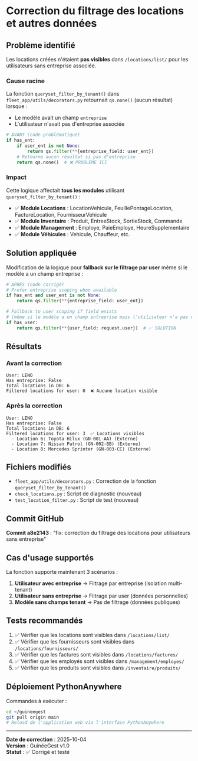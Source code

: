 # Correction du filtrage des locations et autres données

## Problème identifié

Les locations créées n'étaient **pas visibles** dans `/locations/list/` pour les utilisateurs sans entreprise associée.

### Cause racine

La fonction `queryset_filter_by_tenant()` dans `fleet_app/utils/decorators.py` retournait `qs.none()` (aucun résultat) lorsque :
- Le modèle avait un champ `entreprise`
- L'utilisateur n'avait pas d'entreprise associée

```python
# AVANT (code problématique)
if has_ent:
    if user_ent is not None:
        return qs.filter(**{entreprise_field: user_ent})
    # Retourne aucun résultat si pas d'entreprise
    return qs.none()  # ❌ PROBLÈME ICI
```

### Impact

Cette logique affectait **tous les modules** utilisant `queryset_filter_by_tenant()` :
- ✅ **Module Locations** : LocationVehicule, FeuillePontageLocation, FactureLocation, FournisseurVehicule
- ✅ **Module Inventaire** : Produit, EntreeStock, SortieStock, Commande
- ✅ **Module Management** : Employe, PaieEmploye, HeureSupplementaire
- ✅ **Module Véhicules** : Vehicule, Chauffeur, etc.

## Solution appliquée

Modification de la logique pour **fallback sur le filtrage par user** même si le modèle a un champ entreprise :

```python
# APRÈS (code corrigé)
# Prefer entreprise scoping when available
if has_ent and user_ent is not None:
    return qs.filter(**{entreprise_field: user_ent})

# Fallback to user scoping if field exists 
# (même si le modèle a un champ entreprise mais l'utilisateur n'a pas d'entreprise)
if has_user:
    return qs.filter(**{user_field: request.user})  # ✅ SOLUTION
```

## Résultats

### Avant la correction
```
User: LENO
Has entreprise: False
Total locations in DB: 6
Filtered locations for user: 0  ❌ Aucune location visible
```

### Après la correction
```
User: LENO
Has entreprise: False
Total locations in DB: 6
Filtered locations for user: 3  ✅ Locations visibles
  - Location 6: Toyota Hilux (GN-001-AA) (Externe)
  - Location 7: Nissan Patrol (GN-002-BB) (Externe)
  - Location 8: Mercedes Sprinter (GN-003-CC) (Externe)
```

## Fichiers modifiés

- `fleet_app/utils/decorators.py` : Correction de la fonction `queryset_filter_by_tenant()`
- `check_locations.py` : Script de diagnostic (nouveau)
- `test_location_filter.py` : Script de test (nouveau)

## Commit GitHub

**Commit a8e2143** : "fix: correction du filtrage des locations pour utilisateurs sans entreprise"

## Cas d'usage supportés

La fonction supporte maintenant 3 scénarios :

1. **Utilisateur avec entreprise** → Filtrage par entreprise (isolation multi-tenant)
2. **Utilisateur sans entreprise** → Filtrage par user (données personnelles)
3. **Modèle sans champs tenant** → Pas de filtrage (données publiques)

## Tests recommandés

1. ✅ Vérifier que les locations sont visibles dans `/locations/list/`
2. ✅ Vérifier que les fournisseurs sont visibles dans `/locations/fournisseurs/`
3. ✅ Vérifier que les factures sont visibles dans `/locations/factures/`
4. ✅ Vérifier que les employés sont visibles dans `/management/employes/`
5. ✅ Vérifier que les produits sont visibles dans `/inventaire/produits/`

## Déploiement PythonAnywhere

Commandes à exécuter :
```bash
cd ~/guineegest
git pull origin main
# Reload de l'application web via l'interface PythonAnywhere
```

---
**Date de correction** : 2025-10-04  
**Version** : GuinéeGest v1.0  
**Statut** : ✅ Corrigé et testé
